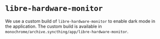 # `libre-hardware-monitor`

We use a custom build of `libre-hardware-monitor` to enable dark mode in the application. The custom build is available in `monochrome/archive.syncthing/app/libre-hardware-monitor`.
